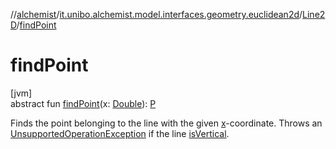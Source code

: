 //[alchemist](../../../index.md)/[it.unibo.alchemist.model.interfaces.geometry.euclidean2d](../index.md)/[Line2D](index.md)/[findPoint](find-point.md)

# findPoint

[jvm]\
abstract fun [findPoint](find-point.md)(x: [Double](https://kotlinlang.org/api/latest/jvm/stdlib/kotlin/-double/index.html)): [P](index.md)

Finds the point belonging to the line with the given [x](find-point.md)-coordinate. Throws an [UnsupportedOperationException](https://kotlinlang.org/api/latest/jvm/stdlib/kotlin/-unsupported-operation-exception/index.html) if the line [isVertical](is-vertical.md).
